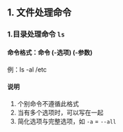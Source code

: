 ## 1. 文件处理命令
### 1.目录处理命令 `ls`
#### 命令格式：命令 (-选项) (-参数)
例：ls -al /etc

#### 说明
1. 个别命令不遵循此格式
2. 当有多个选项时，可以写在一起
3. 简化选项与完整选项，如 `-a` = `--all`
